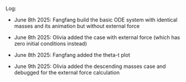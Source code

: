 Log:

- June 8th 2025: Fangfang build the basic ODE system with identical masses and its animation but without external force

- June 8th 2025: Olivia added the case with external force (which has zero initial conditions instead)

- June 8th 2025: Fangfang added the theta-t plot

- June 9th 2025: Olivia added the descending masses case and debugged for the external force calculation
